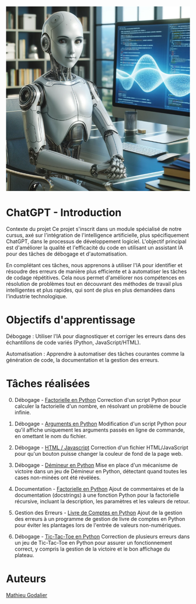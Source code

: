 <p align="center">
  <img src="https://github.com/Mathieu7483/Aiko78-Photgraphy/blob/main/img/fa85b3a428f487288f9d767e688abb5432aa826d.png" 
       alt="Robot representant une IA">
</p>

# ChatGPT - Introduction
Contexte du projet
Ce projet s'inscrit dans un module spécialisé de notre cursus, axé sur l'intégration de l'intelligence artificielle, plus spécifiquement ChatGPT, dans le processus de développement logiciel. L'objectif principal est d'améliorer la qualité et l'efficacité du code en utilisant un assistant IA pour des tâches de débogage et d'automatisation.

En complétant ces tâches, nous apprenons à utiliser l'IA pour identifier et résoudre des erreurs de manière plus efficiente et à automatiser les tâches de codage répétitives. Cela nous permet d'améliorer nos compétences en résolution de problèmes tout en découvrant des méthodes de travail plus intelligentes et plus rapides, qui sont de plus en plus demandées dans l'industrie technologique.

# Objectifs d'apprentissage
Débogage : Utiliser l'IA pour diagnostiquer et corriger les erreurs dans des échantillons de code variés (Python, JavaScript/HTML).

Automatisation : Apprendre à automatiser des tâches courantes comme la génération de code, la documentation et la gestion des erreurs.

# Tâches réalisées
0. Débogage - [Factorielle en Python](https://github.com/Mathieu7483/holbertonschool-chatgpt-introduction/blob/main/debugging/factorial.py)
Correction d'un script Python pour calculer la factorielle d'un nombre, en résolvant un problème de boucle infinie.

1. Débogage - [Arguments en Python](https://github.com/Mathieu7483/holbertonschool-chatgpt-introduction/blob/main/debugging/print_arguments.py)
Modification d'un script Python pour qu'il affiche uniquement les arguments passés en ligne de commande, en omettant le nom du fichier.

2. Débogage - [HTML / Javascript](https://github.com/Mathieu7483/holbertonschool-chatgpt-introduction/blob/main/debugging/change_background.html)
Correction d'un fichier HTML/JavaScript pour qu'un bouton puisse changer la couleur de fond de la page web.

3. Débogage - [Démineur en Python](https://github.com/Mathieu7483/holbertonschool-chatgpt-introduction/blob/main/debugging/mines.py)
Mise en place d'un mécanisme de victoire dans un jeu de Démineur en Python, détectant quand toutes les cases non-minées ont été révélées.

4. Documentation - [Factorielle en Python](https://github.com/Mathieu7483/holbertonschool-chatgpt-introduction/blob/main/debugging/factorial_recursive.py)
Ajout de commentaires et de la documentation (docstrings) à une fonction Python pour la factorielle récursive, incluant la description, les paramètres et les valeurs de retour.

5. Gestion des Erreurs - [Livre de Comptes en Python](https://github.com/Mathieu7483/holbertonschool-chatgpt-introduction/blob/main/debugging/checkbook.py)
Ajout de la gestion des erreurs à un programme de gestion de livre de comptes en Python pour éviter les plantages lors de l'entrée de valeurs non-numériques.

6. Débogage - [Tic-Tac-Toe en Python](https://github.com/Mathieu7483/holbertonschool-chatgpt-introduction/blob/main/debugging/tic.py)
Correction de plusieurs erreurs dans un jeu de Tic-Tac-Toe en Python pour assurer un fonctionnement correct, y compris la gestion de la victoire et le bon affichage du plateau.

# Auteurs
[Mathieu Godalier](https://github.com/Mathieu7483)
